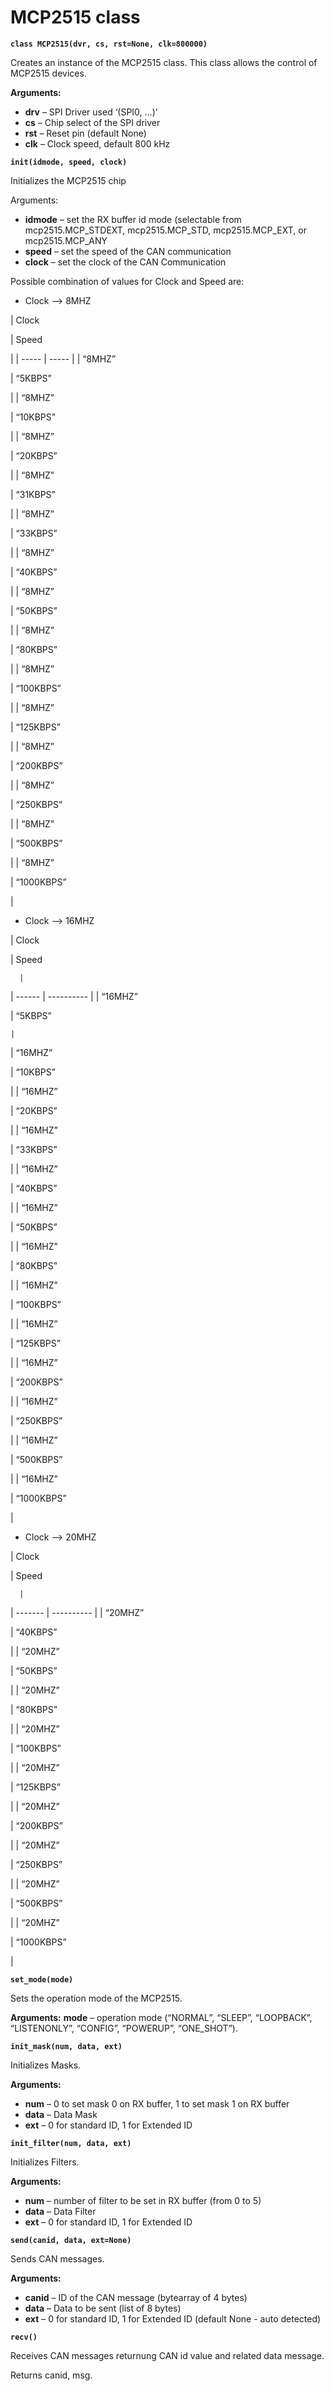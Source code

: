 # MCP2515 class


**`class MCP2515(dvr, cs, rst=None, clk=800000)`**

Creates an instance of the MCP2515 class. This class allows the control of MCP2515 devices.


**Arguments:**
    
* **drv** – SPI Driver used ‘(SPI0, …)’
* **cs** – Chip select of the SPI driver
* **rst** – Reset pin (default None)
* **clk** – Clock speed, default 800 kHz



**`init(idmode, speed, clock)`**

Initializes the MCP2515 chip


Arguments:
    
* **idmode** – set the RX buffer id mode (selectable from mcp2515.MCP_STDEXT, mcp2515.MCP_STD, mcp2515.MCP_EXT, or mcp2515.MCP_ANY
* **speed** – set the speed of the CAN communication
* **clock** – set the clock of the CAN Communication


Possible combination of values for Clock and Speed are:


* Clock –> 8MHZ

| Clock

 | Speed

 |
| ----- | ----- |
| “8MHZ”

 | “5KBPS”

 |
| “8MHZ”

 | “10KBPS”

 |
| “8MHZ”

 | “20KBPS”

 |
| “8MHZ”

 | “31KBPS”

 |
| “8MHZ”

 | “33KBPS”

 |
| “8MHZ”

 | “40KBPS”

 |
| “8MHZ”

 | “50KBPS”

 |
| “8MHZ”

 | “80KBPS”

 |
| “8MHZ”

 | “100KBPS”

 |
| “8MHZ”

 | “125KBPS”

 |
| “8MHZ”

 | “200KBPS”

 |
| “8MHZ”

 | “250KBPS”

 |
| “8MHZ”

 | “500KBPS”

 |
| “8MHZ”

 | “1000KBPS”

 |

* Clock –> 16MHZ

| Clock

  | Speed

      |
| ------ | ---------- |
| “16MHZ”

 | “5KBPS”

    |
| “16MHZ”

 | “10KBPS”

   |
| “16MHZ”

 | “20KBPS”

   |
| “16MHZ”

 | “33KBPS”

   |
| “16MHZ”

 | “40KBPS”

   |
| “16MHZ”

 | “50KBPS”

   |
| “16MHZ”

 | “80KBPS”

   |
| “16MHZ”

 | “100KBPS”

  |
| “16MHZ”

 | “125KBPS”

  |
| “16MHZ”

 | “200KBPS”

  |
| “16MHZ”

 | “250KBPS”

  |
| “16MHZ”

 | “500KBPS”

  |
| “16MHZ”

 | “1000KBPS”

 |

* Clock –> 20MHZ

| Clock

   | Speed

      |
| ------- | ---------- |
| “20MHZ”

 | “40KBPS”

   |
| “20MHZ”

 | “50KBPS”

   |
| “20MHZ”

 | “80KBPS”

   |
| “20MHZ”

 | “100KBPS”

  |
| “20MHZ”

 | “125KBPS”

  |
| “20MHZ”

 | “200KBPS”

  |
| “20MHZ”

 | “250KBPS”

  |
| “20MHZ”

 | “500KBPS”

  |
| “20MHZ”

 | “1000KBPS”

 |

**`set_mode(mode)`**

Sets the operation mode of the MCP2515.


**Arguments:** **mode** – operation mode (“NORMAL”, “SLEEP”, “LOOPBACK”, “LISTENONLY”, “CONFIG”, “POWERUP”, “ONE_SHOT”).



**`init_mask(num, data, ext)`**

Initializes Masks.


**Arguments:**

    
* **num** – 0 to set mask 0 on RX buffer, 1 to set mask 1 on RX buffer
* **data** – Data Mask
* **ext** – 0 for standard ID, 1 for Extended ID



**`init_filter(num, data, ext)`**

Initializes Filters.


**Arguments:**

    
* **num** – number of filter to be set in RX buffer (from 0 to 5)
* **data** – Data Filter
* **ext** – 0 for standard ID, 1 for Extended ID



**`send(canid, data, ext=None)`**

Sends CAN messages.


**Arguments:**

    
* **canid** – ID of the CAN message (bytearray of 4 bytes)
* **data** – Data to be sent (list of 8 bytes)
* **ext** – 0 for standard ID, 1 for Extended ID (default None - auto detected)



**`recv()`**

Receives CAN messages returnung CAN id value and related data message.

Returns canid, msg.
